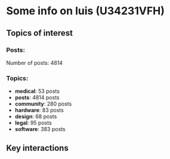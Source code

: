 # Some info on luis (U34231VFH)


## Topics of interest

### Posts: 

Number of posts: 4814

### Topics:

* __medical__: 53 posts
* __posts__: 4814 posts
* __community__: 280 posts
* __hardware__: 83 posts
* __design__: 68 posts
* __legal__: 95 posts
* __software__: 383 posts

## Key interactions 

